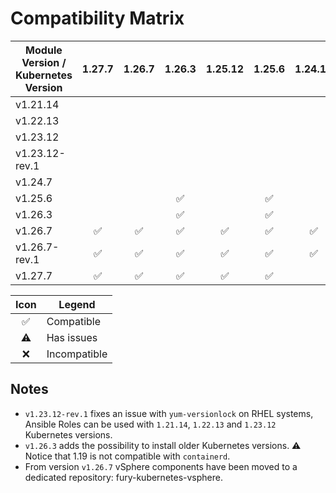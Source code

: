 # Compatibility Matrix

| Module Version / Kubernetes Version |       1.27.7       |       1.26.7       |       1.26.3       |      1.25.12       |       1.25.6       |      1.24.16       |       1.24.7       |      1.23.12       |      1.22.13       |      1.21.14       |      1.20.15       |  1.19.X   |
| ----------------------------------- | :----------------: | :----------------: | :----------------: | :----------------: | :----------------: | :----------------: | :----------------: | :----------------: | :----------------: | :----------------: | :----------------: | :-------: |
| v1.21.14                            |                    |                    |                    |                    |                    |                    |                    |                    |                    | :white_check_mark: | :white_check_mark: |           |
| v1.22.13                            |                    |                    |                    |                    |                    |                    |                    |                    |     :warning:      |     :warning:      |                    |           |
| v1.23.12                            |                    |                    |                    |                    |                    |                    |                    |     :warning:      |     :warning:      |     :warning:      |                    |           |
| v1.23.12-rev.1                      |                    |                    |                    |                    |                    |                    |                    | :white_check_mark: | :white_check_mark: | :white_check_mark: |                    |           |
| v1.24.7                             |                    |                    |                    |                    |                    |                    | :white_check_mark: | :white_check_mark: |                    |                    |                    |           |
| v1.25.6                             |                    |                    | :white_check_mark: |                    | :white_check_mark: |                    | :white_check_mark: | :white_check_mark: |                    |                    |                    |           |
| v1.26.3                             |                    |                    | :white_check_mark: |                    | :white_check_mark: |                    | :white_check_mark: | :white_check_mark: | :white_check_mark: | :white_check_mark: | :white_check_mark: | :warning: |
| v1.26.7                             | :white_check_mark: | :white_check_mark: | :white_check_mark: | :white_check_mark: | :white_check_mark: | :white_check_mark: | :white_check_mark: | :white_check_mark: | :white_check_mark: | :white_check_mark: |                    |           |
| v1.26.7-rev.1                       | :white_check_mark: | :white_check_mark: | :white_check_mark: | :white_check_mark: | :white_check_mark: | :white_check_mark: | :white_check_mark: | :white_check_mark: | :white_check_mark: | :white_check_mark: |                    |           |
| v1.27.7                             | :white_check_mark: | :white_check_mark: | :white_check_mark: | :white_check_mark: | :white_check_mark: |                    |                    |                    |                    |                    |                    |           |


|        Icon        | Legend       |
| :----------------: | ------------ |
| :white_check_mark: | Compatible   |
|     :warning:      | Has issues   |
|        :x:         | Incompatible |

## Notes

- `v1.23.12-rev.1` fixes an issue with `yum-versionlock` on RHEL systems, Ansible Roles can be used with `1.21.14`, `1.22.13` and `1.23.12` Kubernetes versions.
- `v1.26.3` adds the possibility to install older Kubernetes versions. ⚠️ Notice that 1.19 is not compatible with `containerd`.
- From version `v1.26.7` vSphere components have been moved to a dedicated repository: fury-kubernetes-vsphere.
